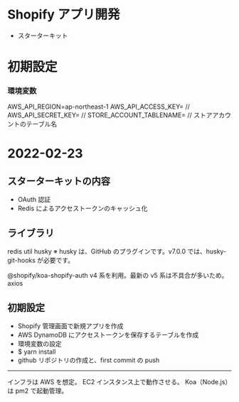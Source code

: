 # Shopify アプリ開発

- スターターキット

# 初期設定

### 環境変数

AWS_API_REGION=ap-northeast-1
AWS_API_ACCESS_KEY= //
AWS_API_SECRET_KEY= //
STORE_ACCOUNT_TABLENAME= // ストアアカウントのテーブル名

# 2022-02-23

## スターターキットの内容

- OAuth 認証
- Redis によるアクセストークンのキャッシュ化

## ライブラリ

redis
util
husky ※ husky は、GitHub のプラグインです。v7.0.0 では、husky-git-hooks が必要です。

@shopify/koa-shopify-auth v4 系を利用。最新の v5 系は不具合が多いため。
axios

## 初期設定

- Shopify 管理画面で新規アプリを作成
- AWS DynamoDB にアクセストークンを保存するテーブルを作成
- 環境変数の設定
- $ yarn install
- github リポジトリの作成と、first commit の push

---

インフラは AWS を想定。
EC2 インスタンス上で動作させる。
Koa（Node.js）は pm2 で起動管理。
